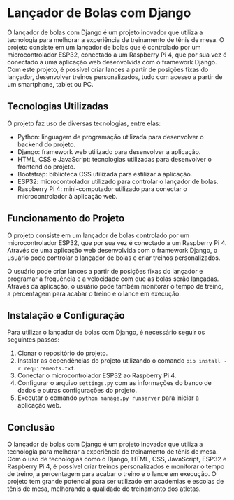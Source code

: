 # Lançador de Bolas com Django

O lançador de bolas com Django é um projeto inovador que utiliza a tecnologia para melhorar a experiência de treinamento de tênis de mesa. O projeto consiste em um lançador de bolas que é controlado por um microcontrolador ESP32, conectado a um Raspberry Pi 4, que por sua vez é conectado a uma aplicação web desenvolvida com o framework Django. Com este projeto, é possível criar lances a partir de posições fixas do lançador, desenvolver treinos personalizados, tudo com acesso a partir de um smartphone, tablet ou PC.

## Tecnologias Utilizadas

O projeto faz uso de diversas tecnologias, entre elas:

- Python: linguagem de programação utilizada para desenvolver o backend do projeto.
- Django: framework web utilizado para desenvolver a aplicação.
- HTML, CSS e JavaScript: tecnologias utilizadas para desenvolver o frontend do projeto.
- Bootstrap: biblioteca CSS utilizada para estilizar a aplicação.
- ESP32: microcontrolador utilizado para controlar o lançador de bolas.
- Raspberry Pi 4: mini-computador utilizado para conectar o microcontrolador à aplicação web.

## Funcionamento do Projeto

O projeto consiste em um lançador de bolas controlado por um microcontrolador ESP32, que por sua vez é conectado a um Raspberry Pi 4. Através de uma aplicação web desenvolvida com o framework Django, o usuário pode controlar o lançador de bolas e criar treinos personalizados.

O usuário pode criar lances a partir de posições fixas do lançador e programar a frequência e a velocidade com que as bolas serão lançadas. Através da aplicação, o usuário pode também monitorar o tempo de treino, a percentagem para acabar o treino e o lance em execução.

## Instalação e Configuração

Para utilizar o lançador de bolas com Django, é necessário seguir os seguintes passos:

1. Clonar o repositório do projeto.
2. Instalar as dependências do projeto utilizando o comando `pip install -r requirements.txt`.
3. Conectar o microcontrolador ESP32 ao Raspberry Pi 4.
4. Configurar o arquivo `settings.py` com as informações do banco de dados e outras configurações do projeto.
5. Executar o comando `python manage.py runserver` para iniciar a aplicação web.

## Conclusão

O lançador de bolas com Django é um projeto inovador que utiliza a tecnologia para melhorar a experiência de treinamento de tênis de mesa. Com o uso de tecnologias como o Django, HTML, CSS, JavaScript, ESP32 e Raspberry Pi 4, é possível criar treinos personalizados e monitorar o tempo de treino, a percentagem para acabar o treino e o lance em execução. O projeto tem grande potencial para ser utilizado em academias e escolas de tênis de mesa, melhorando a qualidade do treinamento dos atletas.
